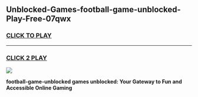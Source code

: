 
## Unblocked-Games-football-game-unblocked-Play-Free-07qwx
<h3>
<a href="https://premium76.site?title=football-game-unblocked&ref=22A">CLICK TO PLAY</a></h3>
<hr>

<h3>
<a href="https://premium76.site?title=football-game-unblocked&ref=22A">CLICK 2 PLAY</a>
  
</h3>

<a href="https://premium76.site?title=football-game-unblocked&ref=22A"><img src="https://clearcache.store/games.png"></a>


**football-game-unblocked games unblocked: Your Gateway to Fun and Accessible Online Gaming**
